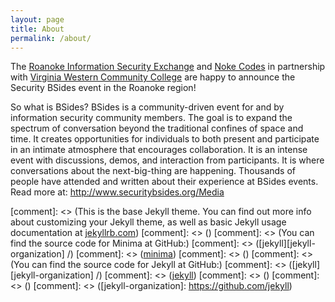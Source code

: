 ```yaml
---
layout: page
title: About
permalink: /about/
---
```


The [Roanoke Information Security Exchange](https://roanokeinfosec.com/) and
[Noke Codes](http://nokecodes.org/) in partnership with 
[Virginia Western Community College](https://www.virginiawestern.edu/) are happy
to announce the Security BSides event in the Roanoke region!

So what is BSides? BSides is a community-driven event for and by information
security community members. The goal is to expand the spectrum of conversation
beyond the traditional confines of space and time. It creates opportunities for
individuals to both present and participate in an intimate atmosphere that
encourages collaboration. It is an intense event with discussions, demos, and
interaction from participants. It is where conversations about the
next-big-thing are happening.  Thousands of people have attended and written
about their experience at BSides events. Read more at:
<http://www.securitybsides.org/Media>


[comment]: <> (This is the base Jekyll theme. You can find out more info about customizing your Jekyll theme, as well as basic Jekyll usage documentation at [jekyllrb.com](https://jekyllrb.com/))
[comment]: <> ()
[comment]: <> (You can find the source code for Minima at GitHub:)
[comment]: <> ([jekyll][jekyll-organization] /)
[comment]: <> ([minima](https://github.com/jekyll/minima))
[comment]: <> ()
[comment]: <> (You can find the source code for Jekyll at GitHub:)
[comment]: <> ([jekyll][jekyll-organization] /)
[comment]: <> ([jekyll](https://github.com/jekyll/jekyll))
[comment]: <> ()
[comment]: <> ()
[comment]: <> ([jekyll-organization]: https://github.com/jekyll)
